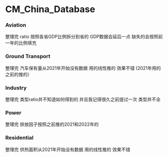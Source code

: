 # CM_China_Database

### Aviation
整理完 ratio 按照各省GDP比例拆分到省的 GDP数据会延后一点 缺失的会按照前一年的比例填充

### Ground Transport
整理完 汽车保有量从2021年开始没有数据 用的线性推的 效果不错 (2021年用的之前的推的）

### Industry
整理完 类型ratio并不知道如何得到的 并且我记得很久之前提过一次 类型并不全

### Power
整理完 排放因子按照之前推的2021和2022年的

### Residential
整理完 供热面积从2021年开始没有数据 用的线性推的 效果不错
